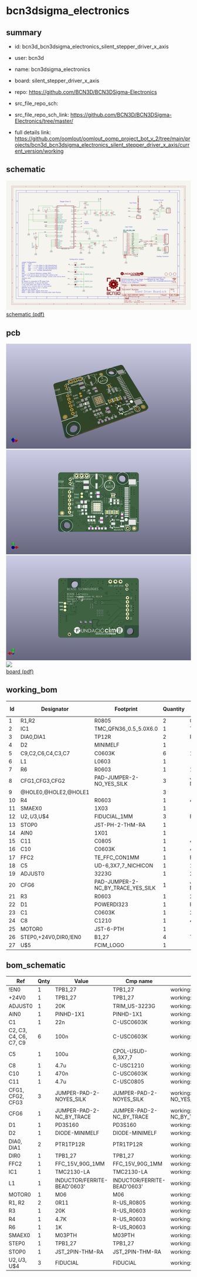 # bcn3dsigma_electronics
 
## summary 
* id: bcn3d_bcn3dsigma_electronics_silent_stepper_driver_x_axis
* user: bcn3d
* name: bcn3dsigma_electronics
* board: silent_stepper_driver_x_axis
* repo: https://github.com/BCN3D/BCN3DSigma-Electronics



* src_file_repo_sch: 
* src_file_repo_sch_link: https://github.com/BCN3D/BCN3DSigma-Electronics/tree/master/
* full details link: https://github.com/oomlout/oomlout_oomp_project_bot_v_2/tree/main/projects/bcn3d_bcn3dsigma_electronics_silent_stepper_driver_x_axis/current_version/working  

## schematic  
![](working_schematic_600.png)  
[schematic (pdf)](working_schematic.pdf)  

## pcb  
![](working_3d_600.png) 
![](working_3d_front_600.png)  
![](working_3d_back_600.png)  
![](working_600.png)  
[board (pdf)](working.pdf)  

## working_bom
| Id | Designator | Footprint | Quantity | Designation | Supplier and ref |  | None | 
| --- | --- | --- | --- | --- | --- | --- | --- | 
| 1 | R1,R2 | R0805 | 2 | 0R11 |  |  | [''] | 
| 2 | IC1 | TMC_QFN36_0.5_5.0X6.0 | 1 |  TMC2130-LA  |  |  | [''] | 
| 3 | DIA0,DIA1 | TP12R | 2 | PTR1TP12R |  |  | [''] | 
| 4 | D2 | MINIMELF | 1 |  |  |  | [''] | 
| 5 | C9,C2,C6,C4,C3,C7 | C0603K | 6 | 100n |  |  | [''] | 
| 6 | L1 | L0603 | 1 |  |  |  | [''] | 
| 7 | R6 | R0603 | 1 | 1K |  |  | [''] | 
| 8 | CFG1,CFG3,CFG2 | PAD-JUMPER-2-NO_YES_SILK | 3 | JUMPER-PAD-2-NOYES_SILK |  |  | [''] | 
| 9 | @HOLE0,@HOLE2,@HOLE1 |  | 3 |  |  |  | [''] | 
| 10 | R4 | R0603 | 1 | 4.7K |  |  | [''] | 
| 11 | SMAEX0 | 1X03 | 1 |  |  |  | [''] | 
| 12 | U$2,U$3,U$4 | FIDUCIAL_1MM | 3 | FIDUCIAL |  |  | [''] | 
| 13 | STOP0 | JST-PH-2-THM-RA | 1 |  |  |  | [''] | 
| 14 | AIN0 | 1X01 | 1 |  |  |  | [''] | 
| 15 | C11 | C0805 | 1 | 4.7u |  |  | [''] | 
| 16 | C10 | C0603K | 1 | 470n |  |  | [''] | 
| 17 | FFC2 | TE_FFC_CON1MM | 1 | FFC_15V_90G_1MM |  |  | [''] | 
| 18 | C5 | UD-6,3X7,7_NICHICON | 1 | 100u |  |  | [''] | 
| 19 | ADJUST0 | 3223G | 1 | 20K |  |  | [''] | 
| 20 | CFG6 | PAD-JUMPER-2-NC_BY_TRACE_YES_SILK | 1 | JUMPER-PAD-2-NC_BY_TRACE |  |  | [''] | 
| 21 | R3 | R0603 | 1 | 20K |  |  | [''] | 
| 22 | D1 | POWERDI323 | 1 | PD3S160 |  |  | [''] | 
| 23 | C1 | C0603K | 1 | 22n |  |  | [''] | 
| 24 | C8 | C1210 | 1 | 4.7u |  |  | [''] | 
| 25 | MOTOR0 | JST-6-PTH | 1 |  |  |  | [''] | 
| 26 | STEP0,+24V0,DIR0,!EN0 | B1,27 | 4 | TPB1,27 |  |  | [''] | 
| 27 | U$5 | FCIM_LOGO | 1 |  |  |  | [''] | 


## bom_schematic
| Ref | Qnty | Value | Cmp name | Footprint | Description | Vendor | DNP | 
| --- | --- | --- | --- | --- | --- | --- | --- | 
| !EN0 | 1 | TPB1,27 | TPB1,27 | working:B1,27 |  |  |  | 
| +24V0 | 1 | TPB1,27 | TPB1,27 | working:B1,27 |  |  |  | 
| ADJUST0 | 1 | 20K | TRIM_US-3223G | working:3223G |  |  |  | 
| AIN0 | 1 | PINHD-1X1 | PINHD-1X1 | working:1X01 |  |  |  | 
| C1 | 1 | 22n | C-USC0603K | working:C0603K |  |  |  | 
| C2, C3, C4, C6, C7, C9 | 6 | 100n | C-USC0603K | working:C0603K |  |  |  | 
| C5 | 1 | 100u | CPOL-USUD-6,3X7,7 | working:UD-6,3X7,7_NICHICON |  |  |  | 
| C8 | 1 | 4.7u | C-USC1210 | working:C1210 |  |  |  | 
| C10 | 1 | 470n | C-USC0603K | working:C0603K |  |  |  | 
| C11 | 1 | 4.7u | C-USC0805 | working:C0805 |  |  |  | 
| CFG1, CFG2, CFG3 | 3 | JUMPER-PAD-2-NOYES_SILK | JUMPER-PAD-2-NOYES_SILK | working:PAD-JUMPER-2-NO_YES_SILK |  |  |  | 
| CFG6 | 1 | JUMPER-PAD-2-NC_BY_TRACE | JUMPER-PAD-2-NC_BY_TRACE | working:PAD-JUMPER-2-NC_BY_TRACE_YES_SILK |  |  |  | 
| D1 | 1 | PD3S160 | PD3S160 | working:POWERDI323 |  |  |  | 
| D2 | 1 | DIODE-MINIMELF | DIODE-MINIMELF | working:MINIMELF |  |  |  | 
| DIA0, DIA1 | 2 | PTR1TP12R | PTR1TP12R | working:TP12R |  |  |  | 
| DIR0 | 1 | TPB1,27 | TPB1,27 | working:B1,27 |  |  |  | 
| FFC2 | 1 | FFC_15V_90G_1MM | FFC_15V_90G_1MM | working:TE_FFC_CON1MM |  |  |  | 
| IC1 | 1 | TMC2130-LA | TMC2130-LA | working:TMC_QFN36_0.5_5.0X6.0 |  |  |  | 
| L1 | 1 | INDUCTOR/FERRITE-BEAD'0603' | INDUCTOR/FERRITE-BEAD'0603' | working:L0603 |  |  |  | 
| MOTOR0 | 1 | M06 | M06 | working:JST-6-PTH |  |  |  | 
| R1, R2 | 2 | 0R11 | R-US_R0805 | working:R0805 |  |  |  | 
| R3 | 1 | 20K | R-US_R0603 | working:R0603 |  |  |  | 
| R4 | 1 | 4.7K | R-US_R0603 | working:R0603 |  |  |  | 
| R6 | 1 | 1K | R-US_R0603 | working:R0603 |  |  |  | 
| SMAEX0 | 1 | M03PTH | M03PTH | working:1X03 |  |  |  | 
| STEP0 | 1 | TPB1,27 | TPB1,27 | working:B1,27 |  |  |  | 
| STOP0 | 1 | JST_2PIN-THM-RA | JST_2PIN-THM-RA | working:JST-PH-2-THM-RA |  |  |  | 
| U$2, U$3, U$4 | 3 | FIDUCIAL | FIDUCIAL | working:FIDUCIAL_1MM |  |  |  | 



